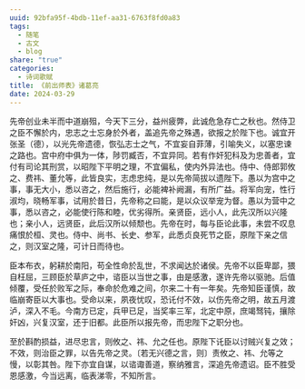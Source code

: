 ```yaml
---
uuid: 92bfa95f-4bdb-11ef-aa31-6763f8fd0a83
tags:
  - 随笔
  - 古文
  - blog
share: "true"
categories:
  - 诗词歌赋
title: 《前出师表》诸葛亮
date: 2024-03-29
---
```


先帝创业未半而中道崩殂，今天下三分，益州疲弊，此诚危急存亡之秋也。然侍卫之臣不懈於内，忠志之士忘身於外者，盖追先帝之殊遇，欲报之於陛下也。诚宜开张圣（德），以光先帝遗德，恢弘志士之气，不宜妄自菲薄，引喻失义，以塞忠谏之路也。宫中府中俱为一体，陟罚臧否，不宜异同。若有作奸犯科及为忠善者，宜付有司论其刑赏，以昭陛下平明之理，不宜偏私，使内外异法也。侍中、侍郎郭攸之、费祎、董允等，此皆良实，志虑忠纯，是以先帝简拔以遗陛下。愚以为宫中之事，事无大小，悉以咨之，然后施行，必能裨补阙漏，有所广益。将军向宠，性行淑均，晓畅军事，试用於昔日，先帝称之曰能，是以众议举宠为督。愚以为营中之事，悉以咨之，必能使行陈和睦，优劣得所。亲贤臣，远小人，此先汉所以兴隆也；亲小人，远贤臣，此后汉所以倾颓也。先帝在时，每与臣论此事，未尝不叹息痛恨於桓、灵也。侍中、尚书、长史、参军，此悉贞良死节之臣，原陛下亲之信之，则汉室之隆，可计日而待也。

臣本布衣，躬耕於南阳，苟全性命於乱世，不求闻达於诸侯。先帝不以臣卑鄙，猥自枉屈，三顾臣於草庐之中，谘臣以当世之事，由是感激，遂许先帝以驱驰。后值倾覆，受任於败军之际，奉命於危难之间，尔来二十有一年矣。先帝知臣谨慎，故临崩寄臣以大事也。受命以来，夙夜忧叹，恐讬付不效，以伤先帝之明，故五月渡泸，深入不毛。今南方已定，兵甲已足，当奖率三军，北定中原，庶竭驽钝，攘除奸凶，兴复汉室，还于旧都。此臣所以报先帝，而忠陛下之职分也。

至於斟酌损益，进尽忠言，则攸之、祎、允之任也。原陛下讬臣以讨贼兴复之效；不效，则治臣之罪，以告先帝之灵。〔若无兴德之言，则〕责攸之、祎、允等之慢，以彰其咎。陛下亦宜自谋，以谘诹善道，察纳雅言，深追先帝遗诏。臣不胜受恩感激，今当远离，临表涕零，不知所言。
